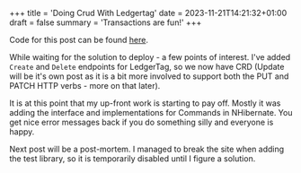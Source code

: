 +++
title = 'Doing Crud With Ledgertag'
date = 2023-11-21T14:21:32+01:00
draft = false
summary = 'Transactions are fun!'
+++

Code for this post can be found [here](https://github.com/goblinhero/Anex/pull/21).

While waiting for the solution to deploy - a few points of interest. I've added `Create` and `Delete` endpoints for LedgerTag, so we now have CRD (Update will be it's own post as it is a bit more involved to support both the PUT and PATCH HTTP verbs - more on that later).

It is at this point that my up-front work is starting to pay off. Mostly it was adding the interface and implementations for Commands in NHibernate. You get nice error messages back if you do something silly and everyone is happy.

Next post will be a post-mortem. I managed to break the site when adding the test library, so it is temporarily disabled until I figure a solution.